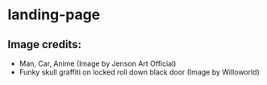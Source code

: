 # landing-page

## Image credits:
- Man, Car, Anime (Image by Jenson Art Official)
- Funky skull graffiti on locked roll down black door (Image by Willoworld)
